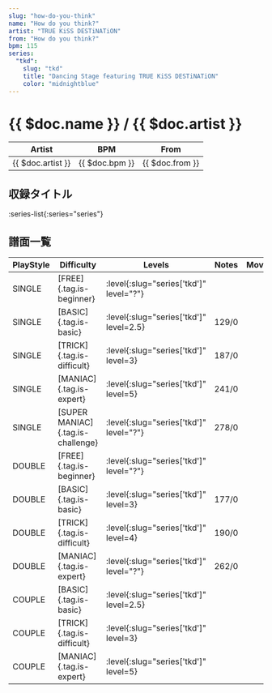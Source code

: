 ```yaml
---
slug: "how-do-you-think"
name: "How do you think?"
artist: "TRUE KiSS DESTiNATiON"
from: "How do you think?"
bpm: 115
series:
  "tkd":
    slug: "tkd"
    title: "Dancing Stage featuring TRUE KiSS DESTiNATiON"
    color: "midnightblue"
---
```


# {{ $doc.name }} / {{ $doc.artist }}

|Artist|BPM|From|
|------|---|----|
|{{ $doc.artist }}|{{ $doc.bpm }}|{{ $doc.from }}|

## 収録タイトル

:series-list{:series="series"}

## 譜面一覧

|PlayStyle|Difficulty|Levels|Notes|Movie|
|---------|----------|------|-----|-----|
|SINGLE|[FREE]{.tag.is-beginner}|:level{:slug="series['tkd']" level="?"}|||
|SINGLE|[BASIC]{.tag.is-basic}|:level{:slug="series['tkd']" level=2.5}|129/0||
|SINGLE|[TRICK]{.tag.is-difficult}|:level{:slug="series['tkd']" level=3}|187/0||
|SINGLE|[MANIAC]{.tag.is-expert}|:level{:slug="series['tkd']" level=5}|241/0||
|SINGLE|[SUPER MANIAC]{.tag.is-challenge}|:level{:slug="series['tkd']" level="?"}|278/0||
|DOUBLE|[FREE]{.tag.is-beginner}|:level{:slug="series['tkd']" level="?"}|||
|DOUBLE|[BASIC]{.tag.is-basic}|:level{:slug="series['tkd']" level=3}|177/0||
|DOUBLE|[TRICK]{.tag.is-difficult}|:level{:slug="series['tkd']" level=4}|190/0||
|DOUBLE|[MANIAC]{.tag.is-expert}|:level{:slug="series['tkd']" level="?"}|262/0||
|COUPLE|[BASIC]{.tag.is-basic}|:level{:slug="series['tkd']" level=2.5}|||
|COUPLE|[TRICK]{.tag.is-difficult}|:level{:slug="series['tkd']" level=3}|||
|COUPLE|[MANIAC]{.tag.is-expert}|:level{:slug="series['tkd']" level=5}|||
